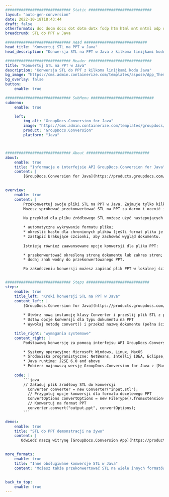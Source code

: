 ```yaml
---
############################# Static ############################
layout: "auto-gen-conversion"
date: 2022-10-18T18:43:44
draft: false
otherformats: doc docm docx dot dotm dotx fodp htm html mht mhtml odp odt otp pot potm potx pps ppsm ppsx ppt pptm pptx rtf
breadcrumb: STL do PPT w Java

############################# Head ############################
head_title: "Konwertuj STL na PPT w Java"
head_description: "Konwersja STL na PPT w Java z kilkoma linijkami kodu. Konwertuj ponad 160 formatów plików za pomocą interfejsu API konwersji dokumentów GroupDocs dla Java"

############################# Header ############################
title: "Konwertuj STL na PPT w Java"
description: "Konwersja STL do PPT z kilkoma linijkami kodu Java"
bg_image: "https://cms.admin.containerize.com/templates/aspose/App_Themes/V3/images/bg/header1.png"
bg_overlay: false
button:
    enable: true

############################# SubMenu ############################
submenu:
    enable: true

    left:
        img_alt: "GroupDocs.Conversion for Java"
        image: "https://cms.admin.containerize.com/templates/groupdocs/images/product-logos/90x90-noborder/groupdocs-conversion-java.png"
        product: "GroupDocs.Conversion"
        platform: "Java"



############################# About ############################
about:
    enable: true
    title: "Informacje o interfejsie API GroupDocs.Conversion for Java"
    content: |
        [GroupDocs.Conversion for Java](https://products.groupdocs.com/conversion/java/) to zaawansowany interfejs API do konwersji formatów plików do konwersji między popularnymi formatami obrazów i dokumentów, takimi jak Microsoft Office, OpenDocument, PDF, HTML, e-mail, CAD. i wiele więcej za pomocą kilku linijek kodu. Natywny interfejs API automatycznie wykrywa formaty oryginalnych dokumentów i oferuje wiele opcji dostosowywania przekonwertowanych dokumentów. Wraz z funkcją wyodrębniania informacji z dokumentu domyślnie obsługuje również buforowanie wyników konwersji na dysk lokalny. Jednak każdy rodzaj pamięci podręcznej może być obsługiwany przez implementację odpowiednich interfejsów - Amazon S3, Dropbox, Google Drive, Windows Azure, Reddis lub dowolnych innych.
    

overview:
    enable: true
    content: |
        Przekonwertuj swoje pliki STL na PPT w Java. Zajmuje tylko kilka linii kodu Java na dowolnej wybranej platformie, takiej jak Windows, Linux, macOS.
        Możesz spróbować przekonwertować STL na PPT za darmo i ocenić jakość wyników konwersji. Oprócz prostych skryptów konwersji plików możesz wypróbować bardziej wyrafinowane opcje ładowania pliku źródłowego STL i przechowywania danych wyjściowych PPT. 
        
        Na przykład dla pliku źródłowego STL możesz użyć następujących opcji ładowania:

        * automatyczne wykrywanie formatu pliku;
        * określić hasło dla chronionych plików (jeśli format pliku je obsługuje);
        * zastąpić brakujące czcionki, aby zachować wygląd dokumentu.
        
        Istnieją również zaawansowane opcje konwersji dla pliku PPT:

        * przekonwertować określoną stronę dokumentu lub zakres stron;
        * dodaj znak wodny do przekonwertowanego PPT.

        Po zakończeniu konwersji możesz zapisać plik PPT w lokalnej ścieżce pliku lub w dowolnej pamięci innej firmy, takiej jak FTP, Amazon S3, Dysk Google, Dropbox itp. Uwaga - aby przekonwertować {{Z}} do PPT, nie musisz instalować żadnego dodatkowego oprogramowania, takiego jak MS Office, Open Office, Adobe Acrobat Reader itp.


############################# Steps ############################
steps:
    enable: true
    title_left: "Kroki konwersji STL na PPT w Java"
    content_left: |
        [GroupDocs.Conversion for Java](https://products.groupdocs.com/conversion/java/) pozwala programistom łatwo przekonwertować plik STL na PPT za pomocą kilku linijek kodu.
        
        * Utwórz nową instancję klasy Converter i prześlij plik STL z pełną ścieżką
        * Ustaw opcje konwersji dla typu dokumentu na PPT
        * Wywołaj metodę convert() i przekaż nazwę dokumentu (pełna ścieżka) oraz format (PPT) jako parametr

    title_right: "wymagania systemowe"
    content_right: |
        Podstawową konwersję za pomocą interfejsu API GroupDocs.Conversion for Java można wykonać za pomocą zaledwie kilku linijek kodu. Nasze interfejsy API są obsługiwane na wszystkich głównych platformach i systemach operacyjnych. Przed wykonaniem poniższego kodu upewnij się, że masz zainstalowane w systemie następujące wymagania wstępne.

        * Systemy operacyjne: Microsoft Windows, Linux, MacOS
        * Środowiska programistyczne: NetBeans, Intellij IDEA, Eclipse, etc.
        * Java runtime: J2SE 6.0 and above
        * Pobierz najnowszą wersję GroupDocs.Conversion for Java z [Maven](https://repository.groupdocs.com/webapp/#/artifacts/browse/tree/General/repo/com/groupdocs/groupdocs-conversion)
         
    code: |
        ```java    
        // Załaduj plik źródłowy STL do konwersji
          Converter converter = new Converter("input.stl");
          // Przygotuj opcje konwersji dla formatu docelowego PPT
          ConvertOptions convertOptions = new FileType().fromExtension("ppt").getConvertOptions();
          // Konwertuj na format PPT
          converter.convert("output.ppt", convertOptions);
        ```

demos:
    enable: true
    title: "STL do PPT demonstracji na żywo"
    content: |
       Odwiedź naszą witrynę [GroupDocs.Conversion App](https://products.groupdocs.app/conversion/family) i wypróbuj teraz konwersję STL na PPT. Darmowe demo ma następujące zalety
          

more_formats:
    enable: true
    title: "Inne obsługiwane konwersje STL w Java"
    content: "Możesz także przekonwertować STL na wiele innych formatów plików. Zobacz poniższą listę."
       
       
back_to_top:
    enable: true
---
```

